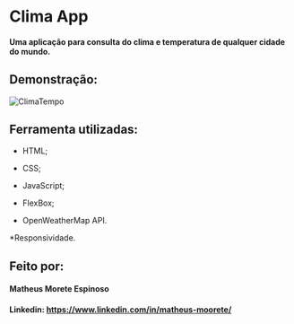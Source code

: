 <h1> Clima App </h1>

#### Uma aplicação para consulta do clima e temperatura de qualquer cidade do mundo.

## Demonstração:

![ClimaTempo](https://user-images.githubusercontent.com/128860497/229644946-29880c86-7cdb-4ed3-a40b-74bfd6ffddbd.gif)


## Ferramenta utilizadas:

  * HTML;
  
  * CSS;
  
  * JavaScript;
  
  * FlexBox;
  
  * OpenWeatherMap API.
  
  *Responsividade.

## Feito por:

#### Matheus Morete Espinoso

#### Linkedin: https://www.linkedin.com/in/matheus-moorete/
